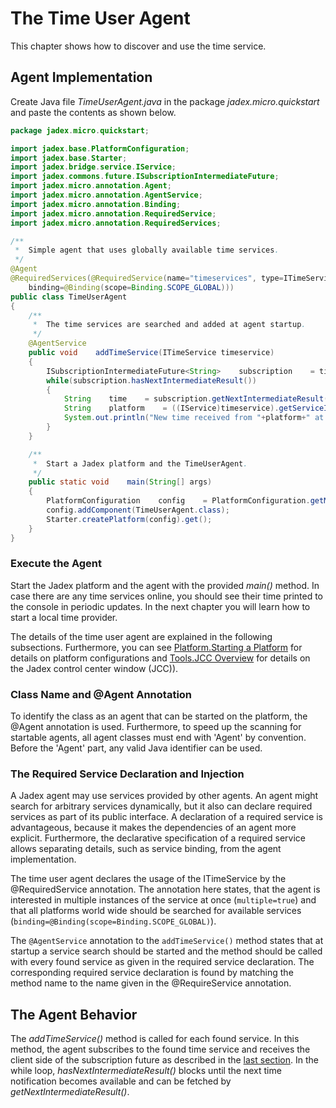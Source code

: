 # The Time User Agent

This chapter shows how to discover and use the time service.

## Agent Implementation

Create Java file *TimeUserAgent.java* in the package *jadex.micro.quickstart* and paste the contents as shown below.

```java
package jadex.micro.quickstart;

import jadex.base.PlatformConfiguration;
import jadex.base.Starter;
import jadex.bridge.service.IService;
import jadex.commons.future.ISubscriptionIntermediateFuture;
import jadex.micro.annotation.Agent;
import jadex.micro.annotation.AgentService;
import jadex.micro.annotation.Binding;
import jadex.micro.annotation.RequiredService;
import jadex.micro.annotation.RequiredServices;

/**
 *  Simple agent that uses globally available time services.
 */
@Agent
@RequiredServices(@RequiredService(name="timeservices", type=ITimeService.class, multiple=true,
    binding=@Binding(scope=Binding.SCOPE_GLOBAL)))
public class TimeUserAgent
{
    /**
     *  The time services are searched and added at agent startup.
     */
    @AgentService
    public void    addTimeService(ITimeService timeservice)
    {
        ISubscriptionIntermediateFuture<String>    subscription    = timeservice.subscribe();
        while(subscription.hasNextIntermediateResult())
        {
            String    time    = subscription.getNextIntermediateResult();
            String    platform    = ((IService)timeservice).getServiceIdentifier().getProviderId().getPlatformName();
            System.out.println("New time received from "+platform+" at "+timeservice.getLocation()+": "+time);
        }
    }

    /**
     *  Start a Jadex platform and the TimeUserAgent.
     */
    public static void    main(String[] args)
    {
        PlatformConfiguration    config    = PlatformConfiguration.getMinimalRelayAwareness();
        config.addComponent(TimeUserAgent.class);
        Starter.createPlatform(config).get();
    }
}
```

### Execute the Agent

Start the Jadex platform and the agent with the provided *main()* method. In case there are any time services online, you should see their time printed to the console in periodic updates. In the next chapter you will learn how to start a local time provider.

The details of the time user agent are explained in the following subsections. Furthermore, you can see [Platform.Starting a Platform](../../platform/platform.md#starting-a-platform) for details on platform configurations and [Tools.JCC Overview](../../tools/02%20JCC%20Overview.md) for details on the Jadex control center window (JCC)).

### Class Name and @Agent Annotation

To identify the class as an agent that can be started on the platform, the @Agent annotation is used. Furthermore, to speed up the scanning for startable agents, all agent classes must end with 'Agent' by convention. Before the 'Agent' part, any valid Java identifier can be used.

### The Required Service Declaration and Injection

A Jadex agent may use services provided by other agents. An agent might search for arbitrary services dynamically, but it also can declare required services as part of its public interface. A declaration of a required service is advantageous, because it makes the dependencies of an agent more explicit. Furthermore, the declarative specification of a required service allows separating details, such as service binding, from the agent implementation.

The time user agent declares the usage of the ITimeService by the @RequiredService annotation. The annotation here states, that the agent is interested in multiple instances of the service at once (```multiple=true```) and that all platforms world wide should be searched for available services (```binding=@Binding(scope=Binding.SCOPE_GLOBAL)```).

The ```@AgentService``` annotation to the ```addTimeService()``` method states that at startup a service search should be started and the method should be called with every found service as given in the required service declaration. The corresponding required service declaration is found by matching the method name to the name given in the @RequireService annotation.

## The Agent Behavior

The *addTimeService()* method is called for each found service. In this method, the agent subscribes to the found time service and receives the client side of the subscription future as described in the [last section](02%20Time%20Service%20Interface.md#the-subscribe-method). In the while loop, *hasNextIntermediateResult()* blocks until the next time notification becomes available and can be fetched by *getNextIntermediateResult()*.

[//]: # (*todo: describe IService and service identifier?*)

[//]: # (*todo: describe main method details?*)

[//]: # (*todo: consistency of class/method name highlighting throughout all guides!!!???*)
